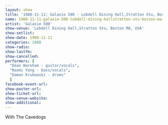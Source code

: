 ```yaml
---
layout: show
title: '1988-11-11: Galaxie 500 - Lobdell Dining Hall,Stratton Stu, Boston MA, USA'
name: 1988-11-11-galaxie-500-lobdell-dining-hallstratton-stu-boston-ma-usa
artist: 'Galaxie 500'
show-venue: 'Lobdell Dining Hall,Stratton Stu, Boston MA, USA'
show-setlist: 
show-date: 1988-11-11
categories: 1988
show-radio: 
show-lastfm: 
show-cancelled: 
performers: [
  "Dean Wareham - guitar/vocals",
  "Naomi Yang - bass/vocals",
  "Damon Krukowski - drums"
  ]
facebook-event-url: 
show-poster-url: 
show-ticket-url: 
show-venue-website: 
show-additional: 
---
```


With The Cavedogs